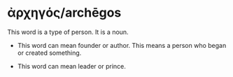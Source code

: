 # ἀρχηγός/archēgos 
This word is a type of person. It is a noun. 

* This word can mean founder or author. This means a person who began or created something.


* This word can mean leader or prince. 
